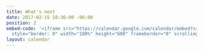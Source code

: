 ```yaml
---
title: What's next
date: 2017-02-15 18:36:00 -06:00
position: 2
embed-code: '<iframe src="https://calendar.google.com/calendar/embed?src=s96i9uhot6vb1b05a3ep63r55c%40group.calendar.google.com&ctz=America/Chicago"
  style="border: 0" width="100%" height="600" frameborder="0" scrolling="no"></iframe>'
layout: calendar
---
```


